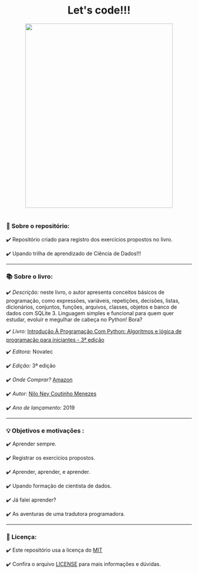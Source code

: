 
<h1 align="center">   Let's code!!! </h1>  


<p align="center"> 
   <img width="400" height="500" src="https://user-images.githubusercontent.com/111368613/186660260-64ec32af-8294-40a6-aefc-58612e5c3c2a.png"
</p>

<h1 align="center">  </h1>  
 
                                    
<h3 align="left">   🚀 Sobre o repositório: </h3>  
✔️ Repositório criado para registro dos exercícios propostos no livro.

✔️ Upando trilha de aprendizado de Ciência de Dados!!!
____

<h3 align="left">   📚 Sobre o livro: </h3>  

✔️ _Descrição:_ neste livro, o autor apresenta conceitos básicos de programação, como expressões, variáveis, repetições, decisões, listas, dicionários, conjuntos, funções, arquivos, classes, objetos e banco de dados com SQLite 3. Linguagem simples e funcional para quem quer estudar, evoluir e megulhar de cabeça no Python! Bora?

✔️ _Livro:_ [Introdução À Programação Com Python: Algoritmos e lógica de programação para iniciantes - 3ª edição](https://python.nilo.pro.br/index.html)

✔️ _Editora:_ Novatec

✔️ _Edição:_ 3ª edição

✔️ _Onde Comprar?_ [Amazon](https://www.amazon.com.br/Introdu%C3%A7%C3%A3o-Programa%C3%A7%C3%A3o-com-Python-Algoritmos/dp/8575227181/ref=sr_1_1?crid=5JQ8O083YYZ3&keywords=nilo+ney+coutinho+menezes&qid=1661428046&sprefix=nilo+ney%2Caps%2C191&sr=8-1)

✔️ _Autor:_ [Nilo Ney Coutinho Menezes](https://www.nilo.pro.br/)

✔️ _Ano de lançamento:_ 2019

____
<h3 align="left">   💡 Objetivos e motivações : </h3>  

✔️ Aprender sempre.

✔️ Registrar os exercícios propostos.

✔️ Aprender, aprender, e aprender.

✔️ Upando formação de cientista de dados.

✔️ Já falei aprender?

✔️ As aventuras de uma tradutora programadora.

___
<h3 align="left">   📃 Licença: </h3>  

✔️ Este repositório usa a licença do [MIT](https://opensource.org/licenses/MIT)

✔️ Confira o arquivo [LICENSE](https://docs.github.com/pt/repositories/managing-your-repositorys-settings-and-features/customizing-your-repository/licensing-a-repository#disclaimer) para mais informações e dúvidas.

